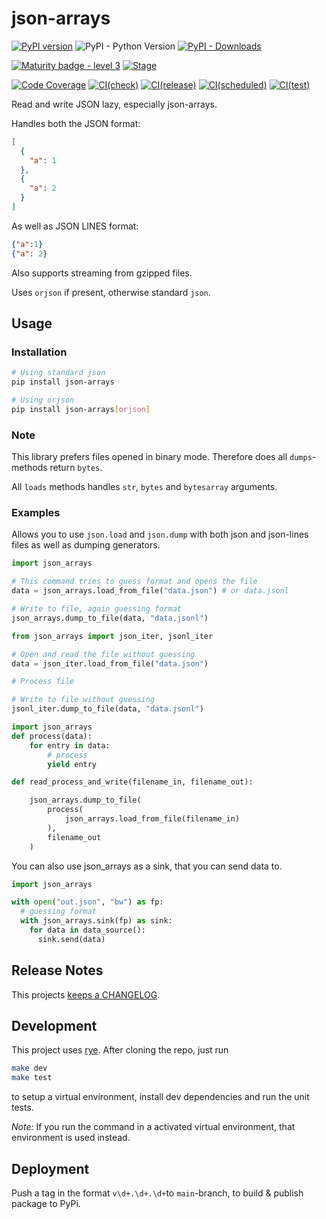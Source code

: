 # json-arrays

[![PyPI version](https://badge.fury.io/py/json-arrays.svg)](https://pypi.org/project/json-arrays/)
![PyPI - Python Version](https://img.shields.io/pypi/pyversions/json-arrays)
[![PyPI - Downloads](https://img.shields.io/pypi/dm/json-arrays)](https://pypi.org/project/json-arrays/)

[![Maturity badge - level 3](https://img.shields.io/badge/Maturity-Level%203%20--%20Stable-green.svg)](https://github.com/spraakbanken/getting-started/blob/main/scorecard.md)
[![Stage](https://img.shields.io/pypi/status/sparv-sbx-word-prediction-kb-bert)](https://pypi.org/project/sparv-sbx-word-prediction-kb-bert/)

[![Code Coverage](https://codecov.io/gh/spraakbanken/json-arrays-py/branch/main/graph/badge.svg)](https://codecov.io/gh/spraakbanken/json-arrays-py/)
[![CI(check)](https://github.com/spraakbanken/json-arrays-py/workflows/check.yml/badge.svg)](https://github.com/spraakbanken/json-arrays-py/actions/check.yml)
[![CI(release)](https://github.com/spraakbanken/json-arrays-py/workflows/release.yml/badge.svg)](https://github.com/spraakbanken/json-arrays-py/actions/release.yml)
[![CI(scheduled)](https://github.com/spraakbanken/json-arrays-py/workflows/scheduled.yml/badge.svg)](https://github.com/spraakbanken/json-arrays-py/actions/scheduled.yml)
[![CI(test)](https://github.com/spraakbanken/json-arrays-py/workflows/test.yml/badge.svg)](https://github.com/spraakbanken/json-arrays-py/actions/test.yml)

Read and write JSON lazy, especially json-arrays.

Handles both the JSON format:

```json
[
  {
    "a": 1
  },
  {
    "a": 2
  }
]
```

As well as JSON LINES format:

```json
{"a":1}
{"a": 2}
```

Also supports streaming from gzipped files.

Uses `orjson` if present, otherwise standard `json`.

## Usage

### Installation

```bash
# Using standard json
pip install json-arrays

# Using orjson
pip install json-arrays[orjson]

```

### Note

This library prefers files opened in binary mode.
Therefore does all `dumps`-methods return `bytes`.

All `loads` methods handles `str`, `bytes` and `bytesarray` arguments.

### Examples

Allows you to use `json.load` and `json.dump` with
both json and json-lines files as well as dumping generators.

```python
import json_arrays

# This command tries to guess format and opens the file
data = json_arrays.load_from_file("data.json") # or data.jsonl

# Write to file, again guessing format
json_arrays.dump_to_file(data, "data.jsonl")
```

```python
from json_arrays import json_iter, jsonl_iter

# Open and read the file without guessing
data = json_iter.load_from_file("data.json")

# Process file

# Write to file without guessing
jsonl_iter.dump_to_file(data, "data.jsonl")
```

```python
import json_arrays
def process(data):
    for entry in data:
        # process
        yield entry

def read_process_and_write(filename_in, filename_out):

    json_arrays.dump_to_file(
        process(
            json_arrays.load_from_file(filename_in)
        ),
        filename_out
    )
```

You can also use json_arrays as a sink, that you can send data to.

```python
import json_arrays

with open("out.json", "bw") as fp:
  # guessing format
  with json_arrays.sink(fp) as sink:
    for data in data_source():
      sink.send(data)
```

## Release Notes

This projects [keeps a CHANGELOG](./CHANGELOG.md).

## Development

This project uses [rye](https://rye-up.com).
After cloning the repo, just run

```bash
make dev
make test
```

to setup a virtual environment,
install dev dependencies
and run the unit tests.

_Note:_ If you run the command in a activated virtual environment,
that environment is used instead.

## Deployment

Push a tag in the format `v\d+.\d+.\d+`to `main`-branch, to build & publish package to PyPi.
